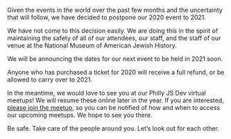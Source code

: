 Given the events in the world over the past few months and the uncertainty that will follow, we have decided to postpone our 2020 event to 2021.

We have not come to this decision easily. We are doing this in the spirit of maintaining the safety of all of our attendees, our staff, and the staff of our venue at the National Museum of American Jewish History.

We will be announcing the dates for our next event to be held in 2021 soon.

Anyone who has purchased a ticket for 2020 will receive a full refund, or be allowed to carry over to 2021.

In the meantime, we would love to see you at our Philly JS Dev virtual meetups! We will resume these online later in the year. If you are interested, [please join the meetup](http://meetu.ps/c/Y4nH/C4mXf/f), so you can be notified of how and when to access our upcoming meetups. We hope to see you there.

Be safe. Take care of the people around you. Let’s look out for each other.